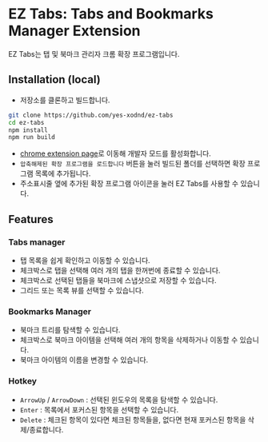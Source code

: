 # EZ Tabs: Tabs and Bookmarks Manager Extension

EZ Tabs는 탭 및 북마크 관리자 크롬 확장 프로그램입니다.

## Installation (local)

- 저장소를 클론하고 빌드합니다.

``` bash
git clone https://github.com/yes-xodnd/ez-tabs
cd ez-tabs
npm install
npm run build
```

- [chrome extension page](chrome://extensions)로 이동해 개발자 모드를 활성화합니다.
- `압축해제된 확장 프로그램을 로드합니다` 버튼을 눌러 빌드된 폴더를 선택하면 확장 프로그램 목록에 추가됩니다.
- 주소표시줄 옆에 추가된 확장 프로그램 아이콘을 눌러 EZ Tabs를 사용할 수 있습니다.

## Features

### Tabs manager

- 탭 목록을 쉽게 확인하고 이동할 수 있습니다.
- 체크박스로 탭을 선택해 여러 개의 탭을 한꺼번에 종료할 수 있습니다.
- 체크박스로 선택된 탭들을 북마크에 스냅샷으로 저장할 수 있습니다.
- 그리드 또는 목록 뷰를 선택할 수 있습니다.

### Bookmarks Manager

- 북마크 트리를 탐색할 수 있습니다.
- 체크박스로 북마크 아이템을 선택해 여러 개의 항목을 삭제하거나 이동할 수 있습니다.
- 북마크 아이템의 이름을 변경할 수 있습니다.

### Hotkey

- `ArrowUp` / `ArrowDown` : 선택된 윈도우의 목록을 탐색할 수 있습니다.
- `Enter` : 목록에서 포커스된 항목을 선택할 수 있습니다.
- `Delete` : 체크된 항목이 있다면 체크된 항목들을, 없다면 현재 포커스된 항목을 삭제/종료합니다.